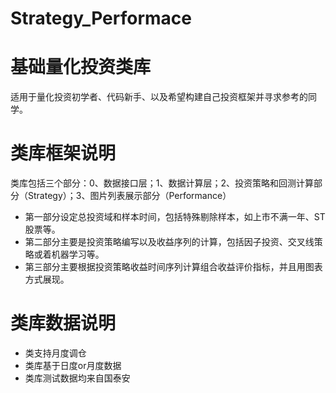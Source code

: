 # Strategy_Performace
# 基础量化投资类库

适用于量化投资初学者、代码新手、以及希望构建自己投资框架并寻求参考的同学。

# 类库框架说明
类库包括三个部分：0、数据接口层；1、数据计算层；2、投资策略和回测计算部分（Strategy）；3、图片列表展示部分（Performance）

- 第一部分设定总投资域和样本时间，包括特殊剔除样本，如上市不满一年、ST股票等。
- 第二部分主要是投资策略编写以及收益序列的计算，包括因子投资、交叉线策略或着机器学习等。
- 第三部分主要根据投资策略收益时间序列计算组合收益评价指标，并且用图表方式展现。

# 类库数据说明
- 类支持月度调仓
- 类库基于日度or月度数据
- 类库测试数据均来自国泰安
